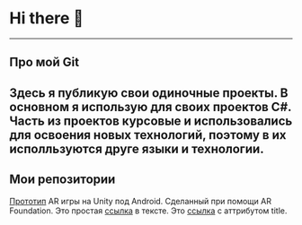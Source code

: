 # Hi there 👋
---
## Про мой Git
   Здесь я публикую свои одиночные проекты. 
    В основном я использую для своих проектов C#.
    Часть из проектов курсовые и использовались для освоения новых технологий, 
    поэтому в их исполльзуются друге языки и технологии. 
---
## Мои репозитории
   [Прототип](https://github.com/Miller1337/AR-Prototype/) AR игры на Unity под Android. Сделанный при помощи AR Foundation.
Это простая [ссылка](http://rukeba.com/) в тексте.
Это [ссылка](http://rukeba.com/ "Титул") с аттрибутом title.
<!--
**Miller1337/Miller1337** is a ✨ _special_ ✨ repository because its `README.md` (this file) appears on your GitHub profile.

Here are some ideas to get you started:

- 🔭 I’m currently working on ...
- 🌱 I’m currently learning ...
- 👯 I’m looking to collaborate on ...
- 🤔 I’m looking for help with ...
- 💬 Ask me about ...
- 📫 How to reach me: ...
- 😄 Pronouns: ...
- ⚡ Fun fact: ...
-->
